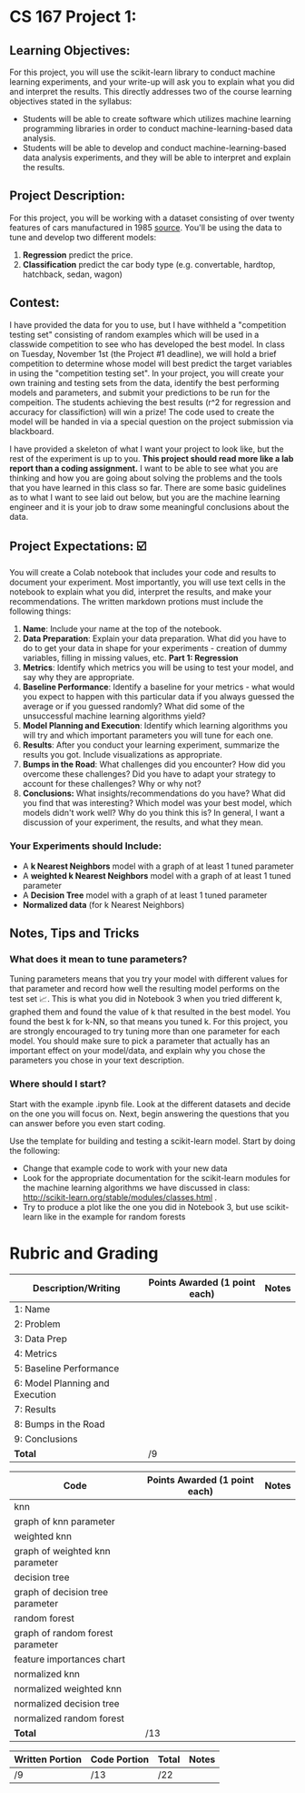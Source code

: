 # CS 167 Project 1: 
## Learning Objectives: 
For this project, you will use the scikit-learn library to conduct machine learning experiments, and your write-up will ask you to explain what you did and interpret the results. This directly addresses two of the course learning objectives stated in the syllabus:
- Students will be able to create software which utilizes machine learning programming libraries in order to conduct machine-learning-based data analysis.
- Students will be able to develop and conduct machine-learning-based data analysis experiments, and they will be able to interpret and explain the results.

## Project Description:
For this project, you will be working with a dataset consisting of over twenty features of cars manufactured in 1985 [source](https://archive.ics.uci.edu/ml/datasets/automobile). You'll be using the data to tune and develop two different models:
1. **Regression** predict the price.
2. **Classification** predict the car body type (e.g. convertable, hardtop, hatchback, sedan, wagon)

## Contest:
I have provided the data for you to use, but I have withheld a "competition testing set" consisting of random examples which will be used in a classwide competition to see who has developed the best model. In class on Tuesday, November 1st (the Project #1 deadline), we will hold a brief competition to determine whose model will best predict the target variables in using the "competition testing set". In your project, you will create your own training and testing sets from the data, identify the best performing models and parameters, and submit your predictions to be run for the compeition. The students achieving the best results (r^2 for regression and accuracy for classifiction) will win a prize! The code used to create the model will be handed in via a special question on the project submission via blackboard.


I have provided a skeleton of what I want your project to look like, but the rest of the experiment is up to you. **This project should read more like a lab report than a coding assignment.** I want to be able to see what you are thinking and how you are going about solving the problems and the tools that you have learned in this class so far. There are some basic guidelines as to what I want to see laid out below, but you are the machine learning engineer and it is your job to draw some meaningful conclusions about the data. 

## Project Expectations: ☑️
You will create a Colab notebook that includes your code and results to document your experiment. Most importantly, you will use text cells in the notebook to explain what you did, interpret the results, and make your recommendations. The written markdown protions must include the following things:
1. **Name**: Include your name at the top of the notebook. 
2. **Data Preparation**: Explain your data preparation. What did you have to do to get your data in shape for your experiments - creation of dummy variables, filling in missing values, etc.
**Part 1: Regression**
4. **Metrics**: Identify which metrics you will be using to test your model, and say why they are appropriate. 
5. **Baseline Performance**: Identify a baseline for your metrics - what would you expect to happen with this particular data if you always guessed the average or if you guessed randomly? What did some of the unsuccessful machine learning algorithms yield?
6. **Model Planning and Execution**: Identify which learning algorithms you will try and which important parameters you will tune for each one. 
7. **Results**: After you conduct your learning experiment, summarize the results you got. Include visualizations as appropriate. 
8. **Bumps in the Road**: What challenges did you encounter? How did you overcome these challenges? Did you have to adapt your strategy to account for these challenges? Why or why not?
9. **Conclusions:** What insights/recommendations do you have? What did you find that was interesting? Which model was your best model, which models didn't work well? Why do you think this is? In general, I want a discussion of your experiment, the results, and what they mean.

### Your Experiments should Include:
- A **k Nearest Neighbors** model with a graph of at least 1 tuned parameter
- A **weighted k Nearest Neighbors** model with a graph of at least 1 tuned parameter
- A **Decision Tree** model with a graph of at least 1 tuned parameter
- **Normalized data** (for k Nearest Neighbors) 

## Notes, Tips and Tricks

### What does it mean to tune parameters?
Tuning parameters means that you try your model with different values for that parameter and record how well the resulting model performs on the test set 📈. This is what you did in Notebook 3 when you tried different k, graphed them and found the value of k that resulted in the best model. You found the best k for k-NN, so that means you tuned k. For this project, you are strongly encouraged to try tuning more than one parameter for each model. You should make sure to pick a parameter that actually has an important effect on your model/data, and explain why you chose the parameters you chose in your text description.

### Where should I start?
Start with the example .ipynb file. Look at the different datasets and decide on the one you will focus on. Next, begin answering the questions that you can answer before you even start coding.

Use the template for building and testing a scikit-learn model. Start by doing the following:
- Change that example code to work with your new data
- Look for the appropriate documentation for the scikit-learn modules for the machine learning algorithms we have discussed in class: http://scikit-learn.org/stable/modules/classes.html .
- Try to produce a plot like the one you did in Notebook 3, but use scikit-learn like in the example for random forests

# Rubric and Grading
| **Description/Writing**  |**Points Awarded** (1 point each)  |**Notes** |
| ------------------------------- | ------------------- | --------- |
| 1: Name                         |        |    |
| 2: Problem                      |        |    | 
| 3: Data Prep                    |        |    |
| 4: Metrics                      |        |    | 
| 5: Baseline Performance         |        |    |
| 6: Model Planning and Execution |        |    |
| 7: Results                      |        |    |
| 8: Bumps in the Road            |        |    | 
| 9: Conclusions                  |        |    |
| <b>Total                        |       /9 | </b>   |


| **Code**  | **Points Awarded**  (1 point each) | **Notes** |
| --------- | ------------------- | --------- |
| knn                             |        |    |
| graph of knn parameter          |        |    | 
| weighted knn                    |        |    |
| graph of weighted knn parameter |        |    | 
| decision tree                   |        |    |
| graph of decision tree parameter|        |    | 
| random forest                   |        |    |
| graph of random forest parameter|        |    |
| feature importances chart       |        |    | 
| normalized knn                  |        |    |
| normalized weighted knn         |        |    |
| normalized decision tree        |        |    | 
| normalized random forest        |        |    |
| <b>Total      |       /13 | </b>   |

| **Written Portion**  | **Code Portion**   | **Total** |**Notes** |
| --------- | ------------------- | --------- |--------- |
|         /9  |                 /13    |        /22   |           |

